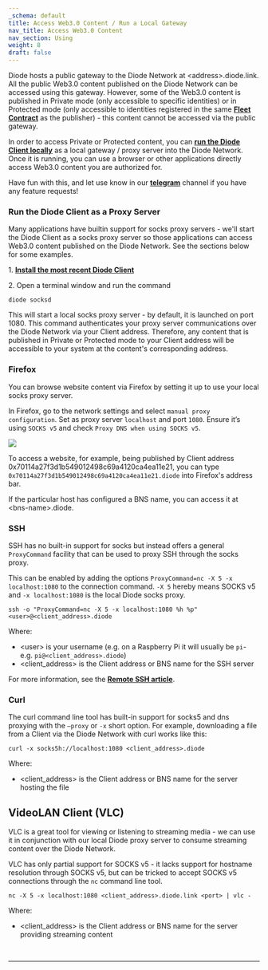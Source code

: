 ```yaml
---
_schema: default
title: Access Web3.0 Content / Run a Local Gateway
nav_title: Access Web3.0 Content
nav_section: Using
weight: 8
draft: false
---
```

Diode hosts a public gateway to the Diode Network at &lt;address&gt;.diode.link. All the public Web3.0 content published on the Diode Network can be accessed using this gateway. However, some of the Web3.0 content is published in Private mode (only accessible to specific identities) or in Protected mode (only accessible to identities registered in the same [**Fleet Contract**](https://support.diode.io/article/7vyr5mslsy) as the publisher) - this content cannot be accessed via the public gateway.

In order to access Private or Protected content, you can [**run the Diode Client locally**](https://support.diode.io/article/lsr4tkzz8t) as a local gateway / proxy server into the Diode Network. Once it is running, you can use a browser or other applications directly access Web3.0 content you are authorized for.

Have fun with this, and let use know in our [**telegram**](https://t.me/diode_chain) channel if you have any feature requests!

### **Run the Diode Client as a Proxy Server**

Many applications have builtin support for socks proxy servers - we'll start the Diode Client as a socks proxy server so those applications can access Web3.0 content published on the Diode Network. See the sections below for some examples.

1\. [**Install the most recent Diode Client**](https://support.diode.io/article/lsr4tkzz8t)

2\. Open a terminal window and run the command

```
diode socksd
```

This will start a local socks proxy server - by default, it is launched on port 1080. This command authenticates your proxy server communications over the Diode Network via your Client address. Therefore, any content that is published in Private or Protected mode to your Client address will be accessible to your system at the content's corresponding address.

### **Firefox**

You can browse website content via Firefox by setting it up to use your local socks proxy server.

In Firefox, go to the network settings and select `manual proxy configuration`. Set as proxy server `localhost` and port `1080`. Ensure it’s using `SOCKS v5` and check `Proxy DNS when using SOCKS v5`.

![](/uploads/image-27.png)

To access a website, for example, being published by Client address 0x70114a27f3d1b549012498c69a4120ca4ea11e21, you can type `0x70114a27f3d1b549012498c69a4120ca4ea11e21.diode` into Firefox's address bar.

If the particular host has configured a BNS name, you can access it at &lt;bns-name&gt;.diode.

### **SSH**

SSH has no built-in support for socks but instead offers a general `ProxyCommand` facility that can be used to proxy SSH through the socks proxy.

This can be enabled by adding the options `ProxyCommand=nc -X 5 -x localhost:1080` to the connection command. `-X 5` hereby means SOCKS v5 and `-x localhost:1080` is the local Diode socks proxy.

```
ssh -o "ProxyCommand=nc -X 5 -x localhost:1080 %h %p" <user>@<client_address>.diode
```

Where:

* &lt;user&gt; is your username (e.g. on a Raspberry Pi it will usually be `pi`\- e.g. `pi@<client_address>.diode`)
* &lt;client\_address&gt; is the Client address or BNS name for the SSH server

For more information, see the [**Remote SSH article**](https://support.diode.io/article/ub9xrruimv).

### **Curl**

The curl command line tool has built-in support for socks5 and dns proxying with the `–proxy` or `-x` short option. For example, downloading a file from a Client via the Diode Network with curl works like this:

```
curl -x socks5h://localhost:1080 <client_address>.diode
```

Where:

* &lt;client\_address&gt; is the Client address or BNS name for the server hosting the file

## **VideoLAN Client (VLC)**

VLC is a great tool for viewing or listening to streaming media - we can use it in conjunction with our local Diode proxy server to consume streaming content over the Diode Network.

VLC has only partial support for SOCKS v5 - it lacks support for hostname resolution through SOCKS v5, but can be tricked to accept SOCKS v5 connections through the `nc` command line tool.

```
nc -X 5 -x localhost:1080 <client_address>.diode.link <port> | vlc -
```

Where:

* &lt;client\_address&gt; is the Client address or BNS name for the server providing streaming content

  &nbsp;

---